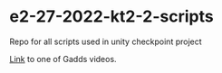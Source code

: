 # e2-27-2022-kt2-2-scripts
Repo for all scripts used in unity checkpoint project

[Link](https://www.youtube.com/watch?v=E6DaGr5p0gc&list=PLX_yguE0Oa8QmfmFiMM9_heLBeSA6sNKx&index=7) to one of Gadds videos.
